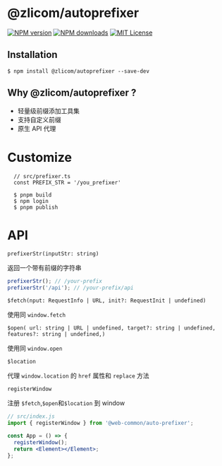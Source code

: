 # @zlicom/autoprefixer

[![NPM version][npm-version-image]][npm-url]
[![NPM downloads][npm-downloads-image]][npm-downloads-url]
[![MIT License][license-image]][license-url]

## Installation

```shell
$ npm install @zlicom/autoprefixer --save-dev
```

## Why @zlicom/autoprefixer ?

* 轻量级前缀添加工具集
* 支持自定义前缀
* 原生 API 代理

# Customize

```shell
  // src/prefixer.ts
  const PREFIX_STR = '/you_prefixer'
```

```shell
  $ pnpm build
  $ npm login
  $ pnpm publish
```

# API

`prefixerStr(inputStr: string)`

返回一个带有前缀的字符串

```javascript
prefixerStr(); // /your-prefix
prefixerStr('/api'); // /your-prefix/api
```

`$fetch(nput: RequestInfo | URL,
  init?: RequestInit | undefined)`

使用同 `window.fetch`

`$open(
  url: string | URL | undefined,
  target?: string | undefined,
  features?: string | undefined,)`

使用同 `window.open`

`$location`

代理 `window.location` 的 `href` 属性和 `replace` 方法

`registerWindow`

注册 `$fetch`,`$open`和`$location` 到 window

```jsx
// src/index.js
import { registerWindow } from '@web-common/auto-prefixer';

const App = () => {
  registerWindow();
  return <Element></Element>;
};
```


[npm-version-image]: https://img.shields.io/npm/v/@zlicom/auto-prefixer.svg?style=flat
[npm-url]: https://www.npmjs.com/package/@zlicom/auto-prefixer

[npm-downloads-image]: https://img.shields.io/npm/dm/@zlicom/auto-prefixer.svg?style=flat
[npm-downloads-url]: https://npmcharts.com/compare/@zlicom/auto-prefixer?minimal=true

[license-image]: https://img.shields.io/badge/license-MIT-blue.svg?style=flat
[license-url]: LICENSE
